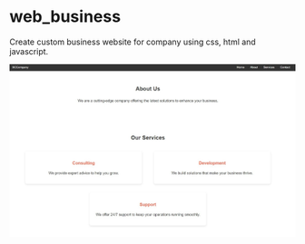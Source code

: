 # web_business
Create custom business website for company using css, html and javascript.

![web_layout](https://github.com/Crepopcorn/web_business/blob/main/layout3.jpg)

